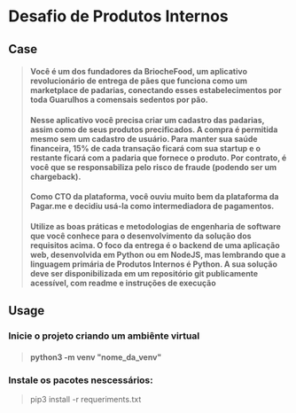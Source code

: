 # Desafio de Produtos Internos

## Case
> #### **V**ocê é um dos fundadores da BriocheFood, um aplicativo revolucionário de entrega de pães que funciona como um marketplace de padarias, conectando esses estabelecimentos por toda Guarulhos a comensais sedentos por pão.
>#### **N**esse aplicativo você precisa criar um cadastro das padarias, assim como de seus produtos precificados. A compra é permitida mesmo sem um cadastro de usuário. Para manter sua saúde financeira, 15% de cada transação ficará com sua startup e o restante ficará com a padaria que fornece o produto. Por contrato, é você que se responsabiliza pelo risco de fraude (podendo ser um chargeback).
> #### **C**omo CTO da plataforma, você ouviu muito bem da plataforma da Pagar.me e decidiu usá-la como intermediadora de pagamentos.
> #### **U**tilize as boas práticas e metodologias de engenharia de software que você conhece para o desenvolvimento da solução dos requisitos acima. O foco da entrega é o backend de uma aplicação web, desenvolvida em Python ou em NodeJS, mas lembrando que a linguagem primária de Produtos Internos é Python. A sua solução deve ser disponibilizada em um repositório git publicamente acessível, com readme e instruções de execução

## Usage

### Inicie o projeto criando um ambiênte virtual 
>#### python3 -m venv "nome_da_venv"

### Instale os pacotes nescessários:
> pip3 install -r requeriments.txt

